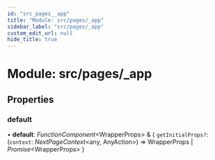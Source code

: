 ```yaml
---
id: "src_pages__app"
title: "Module: src/pages/_app"
sidebar_label: "src/pages/_app"
custom_edit_url: null
hide_title: true
---
```


# Module: src/pages/\_app

## Properties

### default

• **default**: *FunctionComponent*<WrapperProps\> & { `getInitialProps?`: (`context`: *NextPageContext*<any, AnyAction\>) => WrapperProps \| *Promise*<WrapperProps\>  }
